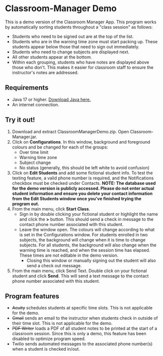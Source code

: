 # Classroom-Manager Demo
This is a demo version of the Classroom Manager App.  This program works by automatically sorting students throughout a "class session" as follows:
- Students who need to be signed out are at the top of the list.
- Students who are in the warning time zone must start packing up.  These students appear below those that need to sign out immediately.
- Students who need to change subjects are displayed next.
- All other students appear at the bottom.
- Within each grouping, students who have notes are displayed above those who don't.  This makes it easier for classroom staff to ensure the instructor's notes are addressed. 

## Requirements
- Java 17 or higher.  [Download Java here.](https://www.oracle.com/ca-en/java/technologies/downloads/)
- An internet connection.

## Try it out!
1. Download and extract ClassroomManagerDemo.zip.  Open Classroom-Manager.jar.
2. Click on **Configurations**.  In this window, background and foreground colours and be changed for each of the groups:
    -  Over time limit
    -  Warning time zone
    -  Subject change
    -  No status (generally, this should be left white to avoid confusion)
3. Click on **Edit Students** and add some fictional student info.  To test the texting feature, a valid phone number is required, and the Notifications checkbox must be checked under Contacts.  **NOTE: The database used for the demo version is publicly accessed.  Please do not enter actual student information and ensure you delete your contact information from the Edit Students window once you've finished trying the program out.**
4. From the main menu, click **Start Class**.
    - Sign in by double clicking  your fictional student or highlight the name and click the **>** button.  This should send a check in message to the contact phone number associated with this student.
    - Leave the window open.  The colours will change according to what is set in the Configurations window.  For students enrolled in two subjects, the background will change when it is time to change subjects.  For all students, the background will also change when the warning time is reached, and when the session time has elapsed.  These times are not editable in the demo version. 
      - Closing this window or manually signing out the student will also send a check out message.
5.  From the main menu, click Send Text.  Double click on your fictional student and click **Send**.  This will send a text message to the contact phone number associated with this student.

## Program features
- ~~Acuity~~ schedules students at specific time slots.  This is not applicable for the demo.
- ~~Gmail~~ sends an email to the instructor when students check in outside of their time slot.  This is not applicable for the demo.
- ~~PDF Writer~~ loads a PDF of all student notes to be printed at the start of a classroom session.  Since this is only a demo, this feature has been disabled to optimize program speed.
- Twilio sends automated messages to the associated phone number(s) when a student is checked in/out.
